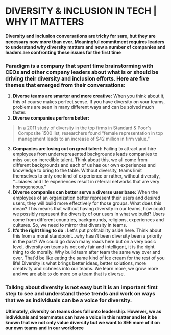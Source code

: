 # DIVERSITY & INCLUSION IN TECH | WHY IT MATTERS
**Diversity and inclusion conversations are tricky for sure, but they are necessary now more than ever. Meaningful commitment requires leaders to understand why diversity matters and now a number of companies and leaders are confronting these issues for the first time** 

### Paradigm is a company that spent time brainstorming with CEOs and other company leaders about what is or should be driving their diversity and inclusion efforts. Here are five themes that emerged from their conversations:

1. **Diverse teams are smarter and more creative:** When you think about it, this of course makes perfect sense. If you have diversity on your teams, problems are seen in many different ways and can be solved much faster. 
2. **Diverse companies perform better:** 
> In a 2011 study of diversity in the top firms in Standard & Poor's Composite 1500 list, researchers found “female representation in top management leads to an increase of $42 million in firm value.”
>
3. **Companies are losing out on great talent:** Failing to attract and hire employees from underrepresented backgrounds leads companies to miss out on incredible talent. Think about this, we all come from different backgrounds and each of us has our own experiences and knowledge to bring to the table. Without diversity, teams limit themselves to only one kind of experience or rather, without diversity, "...biases and life experiences result in referral networks that are very homogeneous."
4. **Diverse companies can better serve a diverse user base:** When the employees of an organization better represent their users and desired users, they will build more effectively for those groups. What does this mean? This means that without having diversity in our teams, how could we possibly represent the diversity of our users in what we build? Users come from different countries, backgrounds, religions, experiences and cultures. So, we need to mirror that diversity in teams.
5. **It’s the right thing to do** : Let's put profitablilty aside here. Think about this from a moral standpoint...why hasn't been diversity been a priority in the past? We could go down many roads here but on a very basic level, diversity on teams is not only fair and intelligent, it is the right thing to do morally. Why build team after team the same way over and over. That'd be like eating the same kind of ice cream for the rest of you life! Diversity is what brings better ideas, better solutions, more creativity and richness into our teams. We learn more, we grow more and we are able to do more on a team that is diverse.

### Talking about diversity is not easy but it is an important first step to see and understand these trends and work on ways that we as individuals can be a voice for diversity. 
**Ultimately, diversity on teams does fall onto leadership. However, we as individuals and teammates can have a voice in this matter and let it be known that we not only value diversity but we want to SEE more of it on our own teams and in our workforce**